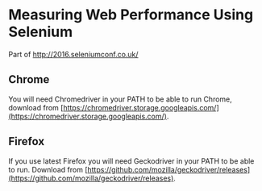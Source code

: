 # Measuring Web Performance Using Selenium
Part of http://2016.seleniumconf.co.uk/

## Chrome
You will need Chromedriver in your PATH to be able to run Chrome, download from [https://chromedriver.storage.googleapis.com/](https://chromedriver.storage.googleapis.com/).

## Firefox
If you use latest Firefox you will need Geckodriver in your PATH to be able to run. Download from [https://github.com/mozilla/geckodriver/releases](https://github.com/mozilla/geckodriver/releases).